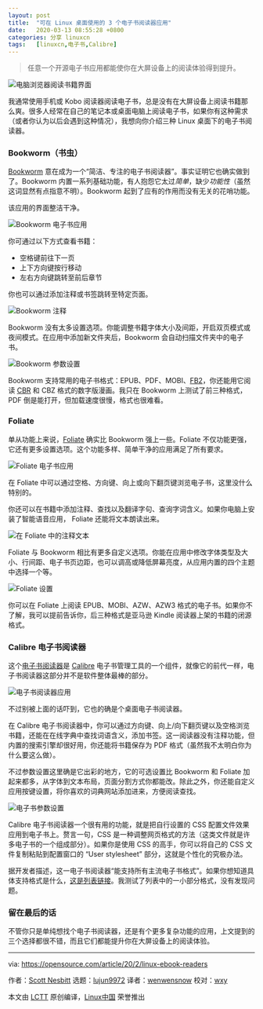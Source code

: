 ```yaml
---
layout: post
title:	"可在 Linux 桌面使用的 3 个电子书阅读器应用"
date:	2020-03-13 08:55:28 +0800 
categories:	分享 linuxcn 
tags:	[linuxcn,电子书,Calibre]
---
```




> 
> 任意一个开源电子书应用都能使你在大屏设备上的阅读体验得到提升。
> 
> 
> 


![电脑浏览器阅读书籍界面](/Asserts/Images/album/202003/13/085532np7zv75733p7cycv.jpg "Computer browser with books on the screen")


我通常使用手机或 Kobo 阅读器阅读电子书，总是没有在大屏设备上阅读书籍那么爽。很多人经常在自己的笔记本或桌面电脑上阅读电子书，如果你有这种需求（或者你认为以后会遇到这种情况），我想向你介绍三种 Linux 桌面下的电子书阅读器。


### Bookworm（书虫）


[Bookworm](https://babluboy.github.io/bookworm/) 意在成为一个“简洁、专注的电子书阅读器”。事实证明它也确实做到了。Bookworm 内置一系列基础功能，有人抱怨它太过*简单*，缺少*功能性*（虽然这词显然有点指意不明）。Bookworm 起到了应有的作用而没有无关的花哨功能。


该应用的界面整洁干净。


![Bookworm 电子书应用](/Asserts/Images/album/202003/13/085546mxs00vfheal4v4a7.png "Bookworm e-book application")


你可通过以下方式查看书籍：


* 空格键前往下一页
* 上下方向键按行移动
* 左右方向键跳转至前后章节


你也可以通过添加注释或书签跳转至特定页面。


![Bookworm 注释](/Asserts/Images/album/202003/13/085554bitw8zwazkl7rkyi.png "Annotations in Bookworm")


Bookworm 没有太多设置选项。你能调整书籍字体大小及间距，开启双页模式或夜间模式。在应用中添加新文件夹后，Bookworm 会自动扫描文件夹中的电子书。


![Bookworm 参数设置](/Asserts/Images/album/202003/13/085602q41ll4q34494f07t.png "Bookworm preferences")


Bookworm 支持常用的电子书格式：EPUB、PDF、MOBI、[FB2](https://en.wikipedia.org/wiki/FictionBook)，你还能用它阅读 [CBR](https://en.wikipedia.org/wiki/Comic_book_archive) 和 CBZ 格式的数字版漫画。我只在 Bookworm 上测试了前三种格式，PDF 倒是能打开，但加载速度很慢，格式也很难看。


### Foliate


单从功能上来说，[Foliate](https://johnfactotum.github.io/foliate/) 确实比 Bookworm 强上一些。Foliate 不仅功能更强，它还有更多设置选项。这个功能多样、简单干净的应用满足了所有要求。


![Foliate 电子书应用](/Asserts/Images/album/202003/13/085612lfr903057rh7oy7r.png "Foliate e-book application")


在 Foliate 中可以通过空格、方向键、向上或向下翻页键浏览电子书，这里没什么特别的。


你还可以在书籍中添加注释、查找以及翻译字句、查询字词含义。如果你电脑上安装了智能语音应用， Foliate 还能将文本朗读出来。


![在 Foliate 中的注释文本](/Asserts/Images/album/202003/13/085619xlnzak4gwzqgqvze.png)


Foliate 与 Bookworm 相比有更多自定义选项。你能在应用中修改字体类型及大小、行间距、电子书页边距，也可以调高或降低屏幕亮度，从应用内置的四个主题中选择一个等。


![Foliate 设置](/Asserts/Images/album/202003/13/085628h8wk891duo3wb036.png "Foliate settings")


你可以在 Foliate 上阅读 EPUB、MOBI、AZW、AZW3 格式的电子书。如果你不了解，我可以提前告诉你，后三种格式是亚马逊 Kindle 阅读器上架的书籍的闭源格式。


### Calibre 电子书阅读器


这个[电子书阅读器](https://calibre-ebook.com/about)是 [Calibre](https://opensourcemusings.com/managing-your-ebooks-with-calibre) 电子书管理工具的一个组件，就像它的前代一样，电子书阅读器这部分并不是软件整体最棒的部分。


![电子书阅读器应用](/Asserts/Images/album/202003/13/085639spsu8spjdtohsd1p.png "E-book Viewer application")


不过别被上面的话吓到，它也的确是个桌面电子书阅读器。


在 Calibre 电子书阅读器中，你可以通过方向键、向上/向下翻页键以及空格浏览书籍，还能在在线字典中查找词语含义，添加书签。这一阅读器没有注释功能，但内置的搜索引擎却很好用，你还能将书籍保存为 PDF 格式（虽然我不太明白你为什么要这么做）。


不过参数设置这里确是它出彩的地方，它的可选设置比 Bookworm 和 Foliate 加起来都多，从字体到文本布局，页面分割方式你都能改。除此之外，你还能自定义应用按键设置，将你喜欢的词典网站添加进来，方便阅读查找。


![电子书参数设置](/Asserts/Images/album/202003/13/085649xyv8nv1oo174ycn1.png "E-book Viewer preferences")


Calibre 电子书阅读器一个很有用的功能，就是把自行设置的 CSS 配置文件效果应用到电子书上。赘言一句，CSS 是一种调整网页格式的方法（这类文件就是许多电子书的一个组成部分）。如果你是使用 CSS 的高手，你可以将自己的 CSS 文件复制粘贴到配置窗口的 “User stylesheet” 部分，这就是个性化的究极办法。


据开发者描述，这一电子书阅读器“能支持所有主流电子书格式”。如果你想知道具体支持格式是什么，[这是列表链接](https://manual.calibre-ebook.com/faq.html#what-formats-does-calibre-support-conversion-to-from)。我测试了列表中的一小部分格式，没有发现问题。


### 留在最后的话


不管你只是单纯想找个电子书阅读器，还是有个更多复杂功能的应用，上文提到的三个选择都很不错，而且它们都能提升你在大屏设备上的阅读体验。




---


via: <https://opensource.com/article/20/2/linux-ebook-readers>


作者：[Scott Nesbitt](https://opensource.com/users/scottnesbitt) 选题：[lujun9972](https://github.com/lujun9972) 译者：[wenwensnow](https://github.com/wenwensnow) 校对：[wxy](https://github.com/wxy)


本文由 [LCTT](https://github.com/LCTT/TranslateProject) 原创编译，[Linux中国](https://linux.cn/) 荣誉推出
